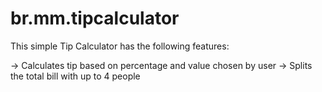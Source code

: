 br.mm.tipcalculator
===================

This simple Tip Calculator has the following features:

-> Calculates tip based on percentage and value chosen by user
-> Splits the total bill with up to 4 people



